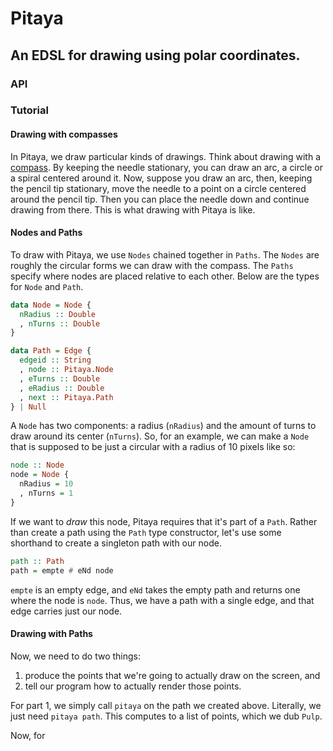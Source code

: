 # Pitaya

## An EDSL for drawing using polar coordinates.

### API


### Tutorial
#### Drawing with compasses
In Pitaya, we draw particular kinds of drawings. Think about drawing with a [compass](https://en.wikipedia.org/wiki/Compass_(drawing_tool)). By keeping the needle stationary, you can draw an arc, a circle or a spiral centered around it. Now, suppose you draw an arc, then, keeping the pencil tip stationary, move the needle to a point on a circle centered around the pencil tip. Then you can place the needle down and continue drawing from there. This is what drawing with Pitaya is like.

#### Nodes and Paths
To draw with Pitaya, we use `Nodes` chained together in `Paths`. The `Nodes` are roughly the circular forms we can draw with the compass. The `Paths` specify where nodes are placed relative to each other. Below are the types for `Node` and `Path`.

```haskell
data Node = Node {
  nRadius :: Double
  , nTurns :: Double
}

data Path = Edge {
  edgeid :: String
  , node :: Pitaya.Node
  , eTurns :: Double
  , eRadius :: Double
  , next :: Pitaya.Path
} | Null
```

A `Node` has two components: a radius (`nRadius`) and the amount of turns to draw around its center (`nTurns`). So, for an example, we can make a `Node` that is supposed to be just a circular with a radius of 10 pixels like so:

```haskell
node :: Node
node = Node {
  nRadius = 10
  , nTurns = 1
}
```

If we want to _draw_ this node, Pitaya requires that it's part of a `Path`. Rather than create a path using the `Path` type constructor, let's use some shorthand to create a singleton path with our node.

```haskell
path :: Path
path = empte # eNd node
```

`empte` is an empty edge, and `eNd` takes the empty path and returns one where the node is `node`. Thus, we have a path with a single edge, and that edge carries just our node.


#### Drawing with Paths
Now, we need to do two things: 
1. produce the points that we're going to actually draw on the screen, and 
2. tell our program how to actually render those points.

For part 1, we simply call `pitaya` on the path we created above. Literally, we just need `pitaya path`. This computes to a list of points, which we dub `Pulp`.

Now, for 